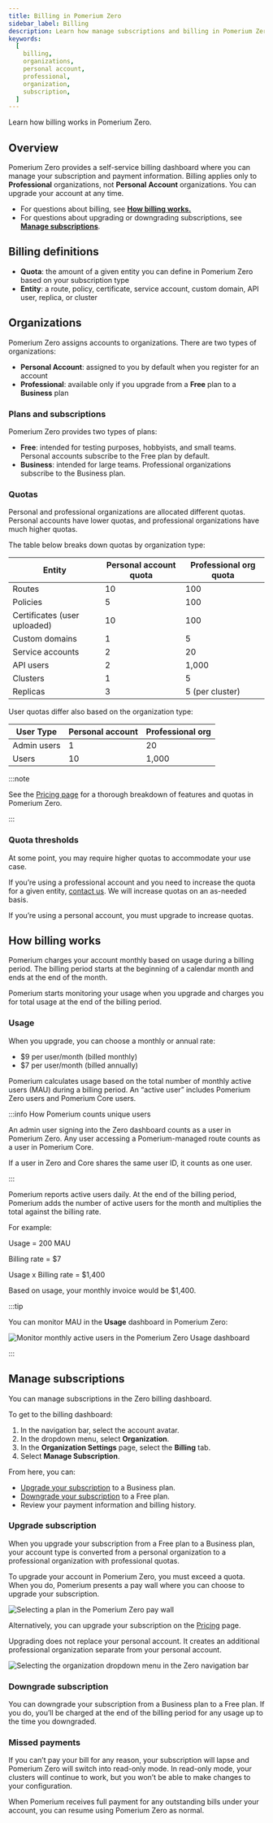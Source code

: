 ```yaml
---
title: Billing in Pomerium Zero
sidebar_label: Billing
description: Learn how manage subscriptions and billing in Pomerium Zero.
keywords:
  [
    billing,
    organizations,
    personal account,
    professional,
    organization,
    subscription,
  ]
---
```


Learn how billing works in Pomerium Zero.

## Overview

Pomerium Zero provides a self-service billing dashboard where you can manage your subscription and payment information. Billing applies only to **Professional** organizations, not **Personal** **Account** organizations. You can upgrade your account at any time.

- For questions about billing, see [**How billing works.**](#how-billing-works)
- For questions about upgrading or downgrading subscriptions, see [**Manage subscriptions**](#manage-subscriptions).

## Billing definitions

- **Quota**: the amount of a given entity you can define in Pomerium Zero based on your subscription type
- **Entity**: a route, policy, certificate, service account, custom domain, API user, replica, or cluster

## Organizations

Pomerium Zero assigns accounts to organizations. There are two types of organizations:

- **Personal Account**: assigned to you by default when you register for an account
- **Professional**: available only if you upgrade from a **Free** plan to a **Business** plan

### Plans and subscriptions

Pomerium Zero provides two types of plans:

- **Free**: intended for testing purposes, hobbyists, and small teams. Personal accounts subscribe to the Free plan by default.
- **Business**: intended for large teams. Professional organizations subscribe to the Business plan.

### Quotas

Personal and professional organizations are allocated different quotas. Personal accounts have lower quotas, and professional organizations have much higher quotas.

The table below breaks down quotas by organization type:

| Entity | Personal account quota | Professional org quota |
| --- | --- | --- |
| Routes | 10 | 100 |
| Policies | 5 | 100 |
| Certificates (user uploaded) | 10 | 100 |
| Custom domains | 1 | 5 |
| Service accounts | 2 | 20 |
| API users | 2 | 1,000 |
| Clusters | 1 | 5 |
| Replicas | 3 | 5 (per cluster) |

User quotas differ also based on the organization type:

| User Type   | Personal account | Professional org |
| ----------- | ---------------- | ---------------- |
| Admin users | 1                | 20               |
| Users       | 10               | 1,000            |

:::note

See the [Pricing page](https://www.pomerium.com/pricing) for a thorough breakdown of features and quotas in Pomerium Zero.

:::

### Quota thresholds

At some point, you may require higher quotas to accommodate your use case.

If you’re using a professional account and you need to increase the quota for a given entity, [contact us](/docs/community). We will increase quotas on an as-needed basis.

If you’re using a personal account, you must upgrade to increase quotas.

## How billing works

Pomerium charges your account monthly based on usage during a billing period. The billing period starts at the beginning of a calendar month and ends at the end of the month.

Pomerium starts monitoring your usage when you upgrade and charges you for total usage at the end of the billing period.

### Usage

When you upgrade, you can choose a monthly or annual rate:

- $9 per user/month (billed monthly)
- $7 per user/month (billed annually)

Pomerium calculates usage based on the total number of monthly active users (MAU) during a billing period. An “active user” includes Pomerium Zero users and Pomerium Core users.

:::info How Pomerium counts unique users

An admin user signing into the Zero dashboard counts as a user in Pomerium Zero. Any user accessing a Pomerium-managed route counts as a user in Pomerium Core.

If a user in Zero and Core shares the same user ID, it counts as one user.

:::

Pomerium reports active users daily. At the end of the billing period, Pomerium adds the number of active users for the month and multiplies the total against the billing rate.

For example:

Usage = 200 MAU

Billing rate = $7

Usage x Billing rate = $1,400

Based on usage, your monthly invoice would be $1,400.

:::tip

You can monitor MAU in the **Usage** dashboard in Pomerium Zero:

![Monitor monthly active users in the Pomerium Zero Usage dashboard](./img/billing/zero-usage-dash.png)

:::

## Manage subscriptions

You can manage subscriptions in the Zero billing dashboard.

To get to the billing dashboard:

1. In the navigation bar, select the account avatar.
1. In the dropdown menu, select **Organization**.
1. In the **Organization Settings** page, select the **Billing** tab.
1. Select **Manage Subscription**.

From here, you can:

- [Upgrade your subscription](#upgrade-subscription) to a Business plan.
- [Downgrade your subscription](#downgrade-subscription) to a Free plan.
- Review your payment information and billing history.

### Upgrade subscription

When you upgrade your subscription from a Free plan to a Business plan, your account type is converted from a personal organization to a professional organization with professional quotas.

To upgrade your account in Pomerium Zero, you must exceed a quota. When you do, Pomerium presents a pay wall where you can choose to upgrade your subscription.

![Selecting a plan in the Pomerium Zero pay wall](./img/billing/zero-pay-wall.png)

Alternatively, you can upgrade your subscription on the [Pricing](https://www.pomerium.com/pricing) page.

Upgrading does not replace your personal account. It creates an additional professional organization separate from your personal account.

![Selecting the organization dropdown menu in the Zero navigation bar](./img/billing/billing-org-dropdown.png)

### Downgrade subscription

You can downgrade your subscription from a Business plan to a Free plan. If you do, you’ll be charged at the end of the billing period for any usage up to the time you downgraded.

### Missed payments

If you can’t pay your bill for any reason, your subscription will lapse and Pomerium Zero will switch into read-only mode. In read-only mode, your clusters will continue to work, but you won’t be able to make changes to your configuration.

When Pomerium receives full payment for any outstanding bills under your account, you can resume using Pomerium Zero as normal.
